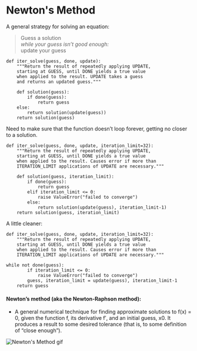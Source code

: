 # Newton's Method

A general strategy for solving an equation:
>Guess a solution<br>
	*while your guess isn’t good enough:* <br>
		update your guess

```
def iter_solve(guess, done, update):
	"""Return the result of repeatedly applying UPDATE,
	starting at GUESS, until DONE yields a true value
	when applied to the result. UPDATE takes a guess
	and returns an updated guess."""

	def solution(guess):
		if done(guess):
			return guess
	else:
		return solution(update(guess))
	return solution(guess)
```
Need to make sure that the function doesn’t loop forever, getting no closer to a solution.

```
def iter_solve(guess, done, update, iteration_limit=32):
	"""Return the result of repeatedly applying UPDATE,
	starting at GUESS, until DONE yields a true value
	when applied to the result. Causes error if more than
	ITERATION_LIMIT applications of UPDATE are necessary."""
	
	def solution(guess, iteration_limit):
		if done(guess):
			return guess
		elif iteration_limit <= 0:
			raise ValueError("failed to converge")
		else:
			return solution(update(guess), iteration_limit-1)
	return solution(guess, iteration_limit)
```
A little cleaner: 
```
def iter_solve(guess, done, update, iteration_limit=32):
	"""Return the result of repeatedly applying UPDATE,
	starting at GUESS, until DONE yields a true value
	when applied to the result. Causes error if more than
	ITERATION_LIMIT applications of UPDATE are necessary."""
	
while not done(guess):
		if iteration_limit <= 0:
			raise ValueError("failed to converge")
		guess, iteration_limit = update(guess), iteration_limit-1
	return guess
```

#### Newton’s method (aka the Newton-Raphson method): 
* A general numerical technique for finding approximate solutions to f(x) = 0, given the function f, its derivative f′, and an initial guess, x0. It produces a result to some desired tolerance (that is, to some definition of “close enough”).

![Newton's Method gif](https://upload.wikimedia.org/wikipedia/commons/e/e0/NewtonIteration_Ani.gif)
